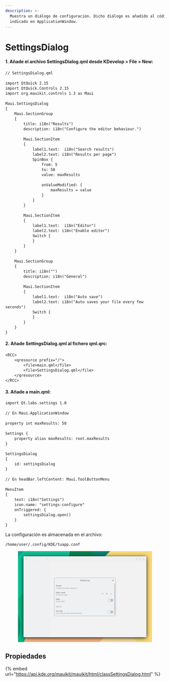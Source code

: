 ```yaml
---
description: >-
  Muestra un diálogo de configuración. Dicho diálogo es añadido al código
  indicado en ApplicationWindow.
---
```


# SettingsDialog

#### 1. Añade el archivo SettingsDialog.qml desde KDevelop > File > New:

```
// SettingsDialog.qml

import QtQuick 2.15
import QtQuick.Controls 2.15
import org.mauikit.controls 1.3 as Maui

Maui.SettingsDialog
{
    Maui.SectionGroup
    {
        title: i18n("Results")
        description: i18n("Configure the editor behaviour.")

        Maui.SectionItem
        {
            label1.text:  i18n("Search results")
            label2.text: i18n("Results per page")
            SpinBox {
                from: 5
                to: 50
                value: maxResults

                onValueModified: {
                    maxResults = value
                }
            }
        }

        Maui.SectionItem
        {
            label1.text:  i18n("Editor")
            label2.text: i18n("Enable editor")
            Switch {
            }
        }
    }

    Maui.SectionGroup
    {
        title: i18n("")
        description: i18n("General")

        Maui.SectionItem
        {
            label1.text:  i18n("Auto save")
            label2.text: i18n("Auto saves your file every few seconds")
            Switch {
            }
        }
    }
}
```

#### 2. Añade SettingsDialog.qml al fichero qml.qrc:

```
<RCC>
    <qresource prefix="/">
        <file>main.qml</file>
        <file>SettingsDialog.qml</file>
    </qresource>
</RCC>
```



#### 3. Añade a main.qml:

```
import Qt.labs.settings 1.0

// En Maui.ApplicationWindow

property int maxResults: 50

Settings {
    property alias maxResults: root.maxResults
}

SettingsDialog
{
    id: settingsDialog
}

// En headBar.leftContent: Maui.ToolButtonMenu

MenuItem
{
    text: i18n("Settings")
    icon.name: "settings-configure"
    onTriggered: {
        settingsDialog.open()
    }
}
```



La configuración es almacenada en el archivo:

```
/home/user/.config/KDE/tuapp.conf
```

<figure><img src="../../.gitbook/assets/Controls-SettingsDialog.jpg" alt=""><figcaption></figcaption></figure>

## Propiedades

{% embed url="https://api.kde.org/mauikit/mauikit/html/classSettingsDialog.html" %}

